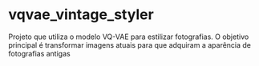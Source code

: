 # vqvae_vintage_styler
Projeto que utiliza o modelo VQ-VAE para estilizar fotografias. O objetivo principal é transformar imagens atuais para que adquiram a aparência de fotografias antigas
